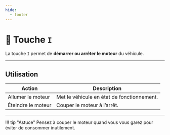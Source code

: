 ```yaml
---
hide:
  - footer
---
```


# 🔘 Touche `I`

La touche `I` permet de **démarrer ou arrêter le moteur** du véhicule.

---

## Utilisation

| Action             | Description                          |
|--------------------|--------------------------------------|
| Allumer le moteur  | Met le véhicule en état de fonctionnement. |
| Éteindre le moteur | Couper le moteur à l’arrêt.          |

---

!!! tip "Astuce"
    Pensez à couper le moteur quand vous vous garez pour éviter de consommer inutilement.
